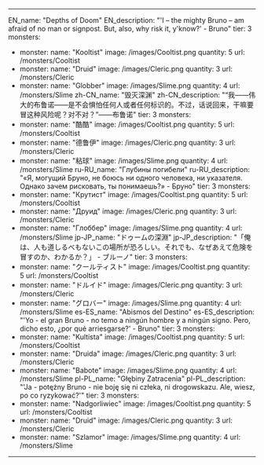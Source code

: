 ---

EN_name: "Depths of Doom"
EN_description: "'I – the mighty Bruno – am afraid of no man or signpost. But, also, why risk it, y'know?' - Bruno"
tier: 3
monsters:
  - monster:
    name: "Kooltist"
    image: /images/Cooltist.png
    quantity: 5
    url: /monsters/Cooltist
  - monster:
    name: "Druid"
    image: /images/Cleric.png
    quantity: 3
    url: /monsters/Cleric
  - monster:
    name: "Globber"
    image: /images/Slime.png
    quantity: 4
    url: /monsters/Slime
zh-CN_name: "毁灭深渊"
zh-CN_description: "“我——伟大的布鲁诺——是不会惧怕任何人或者任何标识的。不过，话说回来，干嘛要冒这种风险呢？对不对？”——布鲁诺"
tier: 3
monsters:
  - monster:
    name: "酷酷"
    image: /images/Cooltist.png
    quantity: 5
    url: /monsters/Cooltist
  - monster:
    name: "德鲁伊"
    image: /images/Cleric.png
    quantity: 3
    url: /monsters/Cleric
  - monster:
    name: "粘球"
    image: /images/Slime.png
    quantity: 4
    url: /monsters/Slime
ru-RU_name: "Глубины погибели"
ru-RU_description: "«Я, могущий Бруно, не боюсь ни одного человека, ни указателя. Однако зачем рисковать, ты понимаешь?» - Бруно"
tier: 3
monsters:
  - monster:
    name: "Крутист"
    image: /images/Cooltist.png
    quantity: 5
    url: /monsters/Cooltist
  - monster:
    name: "Друид"
    image: /images/Cleric.png
    quantity: 3
    url: /monsters/Cleric
  - monster:
    name: "Глоббер"
    image: /images/Slime.png
    quantity: 4
    url: /monsters/Slime
jp-JP_name: "ドゥームの深淵"
jp-JP_description: "「俺は、人も道しるべもないこの場所が恐ろしい。それでも、なぜあえて危険を冒すのか、わかるか？」 - ブルーノ"
tier: 3
monsters:
  - monster:
    name: "クールティスト"
    image: /images/Cooltist.png
    quantity: 5
    url: /monsters/Cooltist
  - monster:
    name: "ドルイド"
    image: /images/Cleric.png
    quantity: 3
    url: /monsters/Cleric
  - monster:
    name: "グロバー"
    image: /images/Slime.png
    quantity: 4
    url: /monsters/Slime
es-ES_name: "Abismos del Destino"
es-ES_description: "'Yo - el gran Bruno - no temo a ningún hombre y a ningún signo. Pero, dicho esto, ¿por qué arriesgarse?' - Bruno"
tier: 3
monsters:
  - monster:
    name: "Kultista"
    image: /images/Cooltist.png
    quantity: 5
    url: /monsters/Cooltist
  - monster:
    name: "Druida"
    image: /images/Cleric.png
    quantity: 3
    url: /monsters/Cleric
  - monster:
    name: "Babote"
    image: /images/Slime.png
    quantity: 4
    url: /monsters/Slime
pl-PL_name: "Głębiny Zatracenia"
pl-PL_description: "'Ja - potężny Bruno - nie boję się ni człeka, ni drogowskazu. Ale, wiesz, po co ryzykować?'"
tier: 3
monsters:
  - monster:
    name: "Nadgorliwiec"
    image: /images/Cooltist.png
    quantity: 5
    url: /monsters/Cooltist
  - monster:
    name: "Druid"
    image: /images/Cleric.png
    quantity: 3
    url: /monsters/Cleric
  - monster:
    name: "Szlamor"
    image: /images/Slime.png
    quantity: 4
    url: /monsters/Slime
---